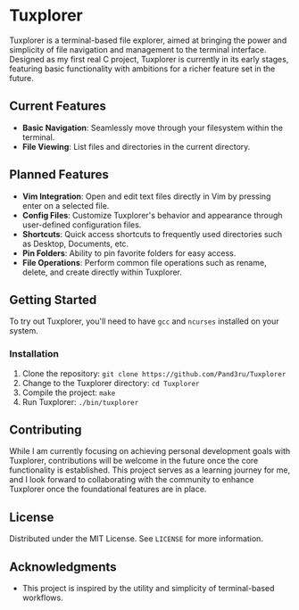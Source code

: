# Tuxplorer

Tuxplorer is a terminal-based file explorer, aimed at bringing the power and simplicity of file navigation and management to the terminal interface. Designed as my first real C project, Tuxplorer is currently in its early stages, featuring basic functionality with ambitions for a richer feature set in the future.

## Current Features

- **Basic Navigation**: Seamlessly move through your filesystem within the terminal.
- **File Viewing**: List files and directories in the current directory.

## Planned Features

- **Vim Integration**: Open and edit text files directly in Vim by pressing enter on a selected file.
- **Config Files**: Customize Tuxplorer's behavior and appearance through user-defined configuration files.
- **Shortcuts**: Quick access shortcuts to frequently used directories such as Desktop, Documents, etc.
- **Pin Folders**: Ability to pin favorite folders for easy access.
- **File Operations**: Perform common file operations such as rename, delete, and create directly within Tuxplorer.

## Getting Started

To try out Tuxplorer, you'll need to have `gcc` and `ncurses` installed on your system.

### Installation

1. Clone the repository:
`git clone https://github.com/Pand3ru/Tuxplorer`
2. Change to the Tuxplorer directory:
`cd Tuxplorer`
3. Compile the project:
`make`
4. Run Tuxplorer:
`./bin/tuxplorer`


## Contributing

While I am currently focusing on achieving personal development goals with Tuxplorer, contributions will be welcome in the future once the core functionality is established. This project serves as a learning journey for me, and I look forward to collaborating with the community to enhance Tuxplorer once the foundational features are in place.

## License

Distributed under the MIT License. See `LICENSE` for more information.

## Acknowledgments

- This project is inspired by the utility and simplicity of terminal-based workflows.




